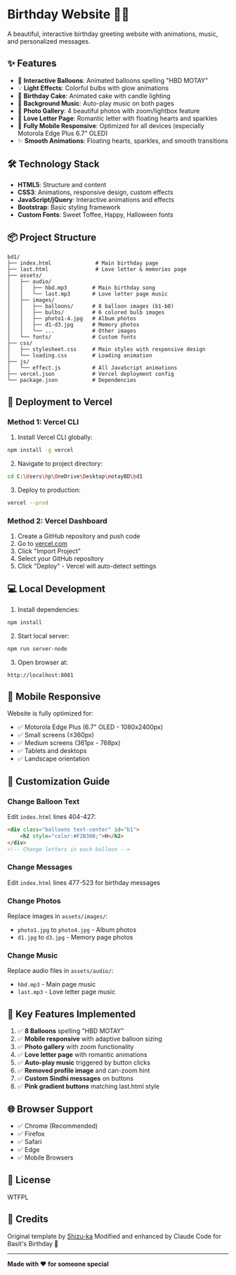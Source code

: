 # Birthday Website 🎂🎈

A beautiful, interactive birthday greeting website with animations, music, and personalized messages.

## ✨ Features

- 🎈 **Interactive Balloons**: Animated balloons spelling "HBD MOTAY"
- 💡 **Light Effects**: Colorful bulbs with glow animations
- 🎂 **Birthday Cake**: Animated cake with candle lighting
- 🎵 **Background Music**: Auto-play music on both pages
- 📸 **Photo Gallery**: 4 beautiful photos with zoom/lightbox feature
- 💌 **Love Letter Page**: Romantic letter with floating hearts and sparkles
- 📱 **Fully Mobile Responsive**: Optimized for all devices (especially Motorola Edge Plus 6.7" OLED)
- ✨ **Smooth Animations**: Floating hearts, sparkles, and smooth transitions

## 🛠 Technology Stack

- **HTML5**: Structure and content
- **CSS3**: Animations, responsive design, custom effects
- **JavaScript/jQuery**: Interactive animations and effects
- **Bootstrap**: Basic styling framework
- **Custom Fonts**: Sweet Toffee, Happy, Halloween fonts

## 📦 Project Structure

```
bd1/
├── index.html              # Main birthday page
├── last.html               # Love letter & memories page
├── assets/
│   ├── audio/
│   │   ├── hbd.mp3        # Main birthday song
│   │   └── last.mp3       # Love letter page music
│   ├── images/
│   │   ├── balloons/      # 8 balloon images (b1-b8)
│   │   ├── bulbs/         # 6 colored bulb images
│   │   ├── photo1-4.jpg   # Album photos
│   │   ├── d1-d3.jpg      # Memory photos
│   │   └── ...            # Other images
│   └── fonts/             # Custom fonts
├── css/
│   ├── stylesheet.css     # Main styles with responsive design
│   └── loading.css        # Loading animation
├── js/
│   └── effect.js          # All JavaScript animations
├── vercel.json            # Vercel deployment config
└── package.json           # Dependencies

```

## 🚀 Deployment to Vercel

### Method 1: Vercel CLI

1. Install Vercel CLI globally:
```bash
npm install -g vercel
```

2. Navigate to project directory:
```bash
cd C:\Users\hp\OneDrive\Desktop\motayBD\bd1
```

3. Deploy to production:
```bash
vercel --prod
```

### Method 2: Vercel Dashboard

1. Create a GitHub repository and push code
2. Go to [vercel.com](https://vercel.com)
3. Click "Import Project"
4. Select your GitHub repository
5. Click "Deploy" - Vercel will auto-detect settings

## 💻 Local Development

1. Install dependencies:
```bash
npm install
```

2. Start local server:
```bash
npm run server-node
```

3. Open browser at:
```
http://localhost:8081
```

## 📱 Mobile Responsive

Website is fully optimized for:
- ✅ Motorola Edge Plus (6.7" OLED - 1080x2400px)
- ✅ Small screens (≤360px)
- ✅ Medium screens (361px - 768px)
- ✅ Tablets and desktops
- ✅ Landscape orientation

## 🎨 Customization Guide

### Change Balloon Text
Edit `index.html` lines 404-427:
```html
<div class="balloons text-center" id="b1">
    <h2 style="color:#F2B300;">H</h2>
</div>
<!-- Change letters in each balloon -->
```

### Change Messages
Edit `index.html` lines 477-523 for birthday messages

### Change Photos
Replace images in `assets/images/`:
- `photo1.jpg` to `photo4.jpg` - Album photos
- `d1.jpg` to `d3.jpg` - Memory page photos

### Change Music
Replace audio files in `assets/audio/`:
- `hbd.mp3` - Main page music
- `last.mp3` - Love letter page music

## 🎯 Key Features Implemented

1. ✅ **8 Balloons** spelling "HBD MOTAY"
2. ✅ **Mobile responsive** with adaptive balloon sizing
3. ✅ **Photo gallery** with zoom functionality
4. ✅ **Love letter page** with romantic animations
5. ✅ **Auto-play music** triggered by button clicks
6. ✅ **Removed profile image** and can-zoom hint
7. ✅ **Custom Sindhi messages** on buttons
8. ✅ **Pink gradient buttons** matching last.html style

## 🌐 Browser Support

- ✅ Chrome (Recommended)
- ✅ Firefox
- ✅ Safari
- ✅ Edge
- ✅ Mobile Browsers

## 📝 License

WTFPL

## 🙏 Credits

Original template by [Shizu-ka](https://github.com/Shizu-ka/Birthday-Website)
Modified and enhanced by Claude Code for Basit's Birthday 🎉

---

**Made with ❤️ for someone special**
